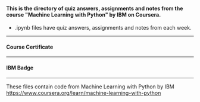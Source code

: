 #### This is the directory of quiz answers, assignments and notes from the course "Machine Learning with Python" by IBM on Coursera. ####



* .ipynb files have quiz answers, assignments and notes from each week.


------------------------------------------------------------

#### Course Certificate ####

------------------------------------------------------------

#### IBM Badge ####

------------------------------------------------------------

These files contain code from
Machine Learning with Python by IBM
https://www.coursera.org/learn/machine-learning-with-python




